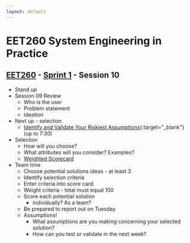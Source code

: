 ```yaml
---
layout: default
---
```


# EET260 System Engineering in Practice

## [EET260](../../) - [Sprint 1](../) - Session 10

- Stand up
- Session 09 Review
    - Who is the user
    - Problem statement
    - ideation
- Next up - selection
    - [Identify and Validate Your Riskiest Assumptions](https://www.youtube.com/watch?v=gbArObiU1Y0){:target="_blank"} (up to 7:30)
- Selection
    - How will you choose?
    - What attributes will you consider? Examples? 
    - [Weighted Scorecard](resources/WeightedScoring.xlsx)
- Team time
    - Choose potential solutions ideas - at least 3
    - Identify selection criteria
    - Enter criteria into score card.
    - Weight criteria - total must equal 100
    - Score each potential solution
        - individually? As a team?
    - Be prepared to report out on Tuesday
    - Assumptions!
        - What assumptions are you making concerning your selected solution?
        - How can you test or validate in the next week?
     
